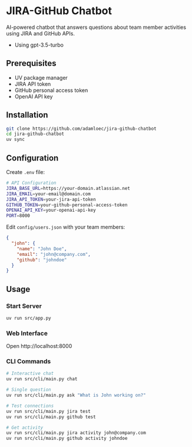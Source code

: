 # JIRA-GitHub Chatbot

AI-powered chatbot that answers questions about team member activities using JIRA and GitHub APIs.

- Using gpt-3.5-turbo

## Prerequisites

- UV package manager
- JIRA API token
- GitHub personal access token
- OpenAI API key

## Installation

```bash
git clone https://github.com/adamloec/jira-github-chatbot
cd jira-github-chatbot
uv sync
```

## Configuration

Create `.env` file:
```bash
# API Configuration
JIRA_BASE_URL=https://your-domain.atlassian.net
JIRA_EMAIL=your-email@domain.com
JIRA_API_TOKEN=your-jira-api-token
GITHUB_TOKEN=your-github-personal-access-token
OPENAI_API_KEY=your-openai-api-key
PORT=8000
```

Edit `config/users.json` with your team members:
```json
{
  "john": {
    "name": "John Doe",
    "email": "john@company.com",
    "github": "johndoe"
  }
}
```

## Usage

### Start Server
```bash
uv run src/app.py
```

### Web Interface
Open http://localhost:8000

### CLI Commands
```bash
# Interactive chat
uv run src/cli/main.py chat

# Single question
uv run src/cli/main.py ask "What is John working on?"

# Test connections
uv run src/cli/main.py jira test
uv run src/cli/main.py github test

# Get activity
uv run src/cli/main.py jira activity john@company.com
uv run src/cli/main.py github activity johndoe
```